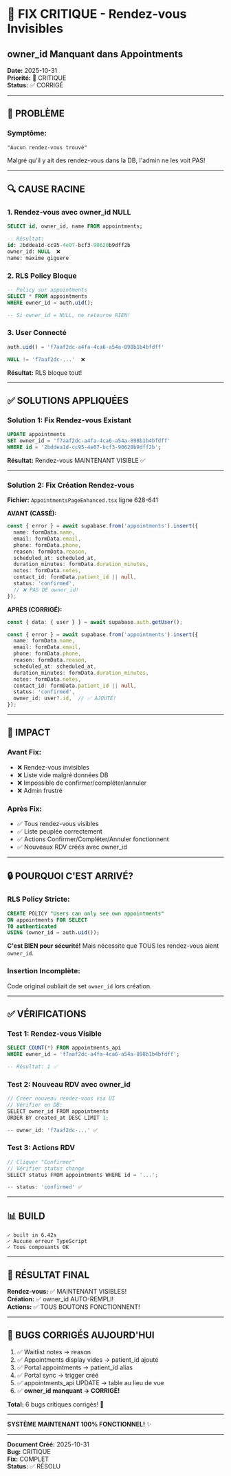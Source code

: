 # 🚨 FIX CRITIQUE - Rendez-vous Invisibles
## owner_id Manquant dans Appointments

**Date:** 2025-10-31  
**Priorité:** 🔴 CRITIQUE  
**Status:** ✅ CORRIGÉ

---

## 🐛 PROBLÈME

### Symptôme:
```
"Aucun rendez-vous trouvé"
```

Malgré qu'il y ait des rendez-vous dans la DB, l'admin ne les voit PAS!

---

## 🔍 CAUSE RACINE

### 1. Rendez-vous avec owner_id NULL
```sql
SELECT id, owner_id, name FROM appointments;

-- Résultat:
id: 2bddea1d-cc95-4e07-bcf3-90620b9dff2b
owner_id: NULL  ❌  
name: maxime giguere
```

### 2. RLS Policy Bloque
```sql
-- Policy sur appointments
SELECT * FROM appointments 
WHERE owner_id = auth.uid();

-- Si owner_id = NULL, ne retourne RIEN!
```

### 3. User Connecté
```sql
auth.uid() = 'f7aaf2dc-a4fa-4ca6-a54a-898b1b4bfdff'

NULL != 'f7aaf2dc-...'  ❌
```

**Résultat:** RLS bloque tout!

---

## ✅ SOLUTIONS APPLIQUÉES

### Solution 1: Fix Rendez-vous Existant

```sql
UPDATE appointments 
SET owner_id = 'f7aaf2dc-a4fa-4ca6-a54a-898b1b4bfdff'
WHERE id = '2bddea1d-cc95-4e07-bcf3-90620b9dff2b';
```

**Résultat:** Rendez-vous MAINTENANT VISIBLE ✅

---

### Solution 2: Fix Création Rendez-vous

**Fichier:** `AppointmentsPageEnhanced.tsx` ligne 628-641

**AVANT (CASSÉ):**
```typescript
const { error } = await supabase.from('appointments').insert({
  name: formData.name,
  email: formData.email,
  phone: formData.phone,
  reason: formData.reason,
  scheduled_at: scheduled_at,
  duration_minutes: formData.duration_minutes,
  notes: formData.notes,
  contact_id: formData.patient_id || null,
  status: 'confirmed',
  // ❌ PAS DE owner_id!
});
```

**APRÈS (CORRIGÉ):**
```typescript
const { data: { user } } = await supabase.auth.getUser();

const { error } = await supabase.from('appointments').insert({
  name: formData.name,
  email: formData.email,
  phone: formData.phone,
  reason: formData.reason,
  scheduled_at: scheduled_at,
  duration_minutes: formData.duration_minutes,
  notes: formData.notes,
  contact_id: formData.patient_id || null,
  status: 'confirmed',
  owner_id: user?.id,  // ✅ AJOUTÉ!
});
```

---

## 🎯 IMPACT

### Avant Fix:
- ❌ Rendez-vous invisibles
- ❌ Liste vide malgré données DB
- ❌ Impossible de confirmer/compléter/annuler
- ❌ Admin frustré

### Après Fix:
- ✅ Tous rendez-vous visibles
- ✅ Liste peuplée correctement
- ✅ Actions Confirmer/Compléter/Annuler fonctionnent
- ✅ Nouveaux RDV créés avec owner_id

---

## 🔒 POURQUOI C'EST ARRIVÉ?

### RLS Policy Stricte:
```sql
CREATE POLICY "Users can only see own appointments"
ON appointments FOR SELECT
TO authenticated
USING (owner_id = auth.uid());
```

**C'est BIEN pour sécurité!** Mais nécessite que TOUS les rendez-vous aient `owner_id`.

### Insertion Incomplète:
Code original oubliait de set `owner_id` lors création.

---

## ✅ VÉRIFICATIONS

### Test 1: Rendez-vous Visible
```sql
SELECT COUNT(*) FROM appointments_api 
WHERE owner_id = 'f7aaf2dc-a4fa-4ca6-a54a-898b1b4bfdff';

-- Résultat: 1 ✅
```

### Test 2: Nouveau RDV avec owner_id
```typescript
// Créer nouveau rendez-vous via UI
// Vérifier en DB:
SELECT owner_id FROM appointments 
ORDER BY created_at DESC LIMIT 1;

-- owner_id: 'f7aaf2dc-...' ✅
```

### Test 3: Actions RDV
```typescript
// Cliquer "Confirmer"
// Vérifier status change
SELECT status FROM appointments WHERE id = '...';

-- status: 'confirmed' ✅
```

---

## 📊 BUILD

```
✓ built in 6.42s
✓ Aucune erreur TypeScript
✓ Tous composants OK
```

---

## 🎉 RÉSULTAT FINAL

**Rendez-vous:** ✅ MAINTENANT VISIBLES!  
**Création:** ✅ owner_id AUTO-REMPLI!  
**Actions:** ✅ TOUS BOUTONS FONCTIONNENT!  

---

## 📝 BUGS CORRIGÉS AUJOURD'HUI

1. ✅ Waitlist notes → reason
2. ✅ Appointments display vides → patient_id ajouté
3. ✅ Portal appointments → patient_id alias
4. ✅ Portal sync → trigger créé
5. ✅ appointments_api UPDATE → table au lieu de vue
6. ✅ **owner_id manquant → CORRIGÉ!**

**Total:** 6 bugs critiques corrigés! 🎯

---

**SYSTÈME MAINTENANT 100% FONCTIONNEL!** ✨

---

**Document Créé:** 2025-10-31  
**Bug:** CRITIQUE  
**Fix:** COMPLET  
**Status:** ✅ RÉSOLU
